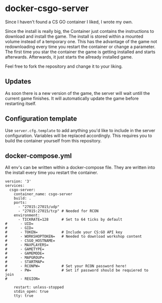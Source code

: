 # docker-csgo-server

Since I haven't found a CS GO container I liked, I wrote my own.

Since the install is really big, the Container just contains the instructions to download and install the game. The install is stored within a mounted volume instead of a temporary one. This has the advantage of the game not redownloading every time you
restart the container or change a parameter. The first time you star the container the game is getting installed and starts afterwards. Afterwards, it just starts the allready installed game. 

Feel free to fork the repository and change it to your liking.

## Updates

As soon there is a new version of the game, the server will wait untill the current game finishes. It will automatically update the game before restarting itself.

## Configuration template

Use `server.cfg.template` to add anything you'd like to include in the server
configuration. Variables will be replaced accordingly. This requires you to build the container yourself from this repository.

## docker-compose.yml

All env's can be written within a docker-compose file. They are written into the install every time you restart the container.


```
version: '3'
services:
  csgo-server:
    container_name: csgo-server
    build: .
    ports:
      - "27015:27015/udp"
      - "27015:27015/tcp" # Needed for RCON
    environment:
      - TICKRATE=128      # Set to 64 ticks by default
#      - UID=
#      - GID=
#      - TOKEN=           # Include your CS:GO API key
#      - WORKSHOPTOKEN=   # Needed to download workshop content
#      - CSGO_HOSTNAME=
#      - MAXPLAYERS=
#      - GAMETYPE=
#      - GAMEMODE=
#      - MAPGROUP=
#      - STARTMAP=
#      - RCONPW=          # Set your RCON password here!
#      - PW=              # Set if password should be requiered to join
#      - REGION=

    restart: unless-stopped
    stdin_open: true
    tty: true
```
